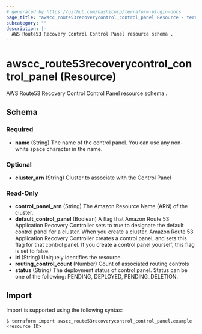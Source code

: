 ```yaml
---
# generated by https://github.com/hashicorp/terraform-plugin-docs
page_title: "awscc_route53recoverycontrol_control_panel Resource - terraform-provider-awscc"
subcategory: ""
description: |-
  AWS Route53 Recovery Control Control Panel resource schema .
---
```


# awscc_route53recoverycontrol_control_panel (Resource)

AWS Route53 Recovery Control Control Panel resource schema .



<!-- schema generated by tfplugindocs -->
## Schema

### Required

- **name** (String) The name of the control panel. You can use any non-white space character in the name.

### Optional

- **cluster_arn** (String) Cluster to associate with the Control Panel

### Read-Only

- **control_panel_arn** (String) The Amazon Resource Name (ARN) of the cluster.
- **default_control_panel** (Boolean) A flag that Amazon Route 53 Application Recovery Controller sets to true to designate the default control panel for a cluster. When you create a cluster, Amazon Route 53 Application Recovery Controller creates a control panel, and sets this flag for that control panel. If you create a control panel yourself, this flag is set to false.
- **id** (String) Uniquely identifies the resource.
- **routing_control_count** (Number) Count of associated routing controls
- **status** (String) The deployment status of control panel. Status can be one of the following: PENDING, DEPLOYED, PENDING_DELETION.

## Import

Import is supported using the following syntax:

```shell
$ terraform import awscc_route53recoverycontrol_control_panel.example <resource ID>
```
